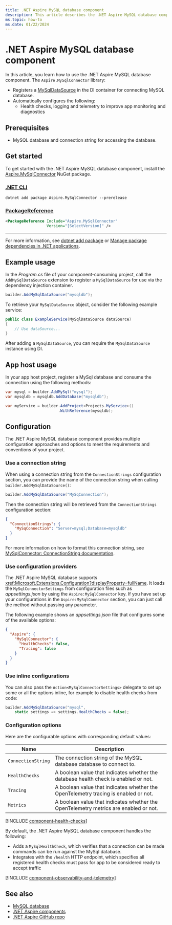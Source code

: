 ```yaml
---
title: .NET Aspire MySQL database component
description: This article describes the .NET Aspire MySQL database component.
ms.topic: how-to
ms.date: 01/22/2024
---
```


# .NET Aspire MySQL database component

In this article, you learn how to use the .NET Aspire MySQL database component. The `Aspire.MySqlConnector` library:

- Registers a [MySqlDataSource](https://mysqlconnector.net/api/mysqlconnector/mysqldatasourcetype) in the DI container for connecting MySQL database.
- Automatically configures the following:
  - Health checks, logging and telemetry to improve app monitoring and diagnostics

## Prerequisites

- MySQL database and connection string for accessing the database.

## Get started

To get started with the .NET Aspire MySQL database component, install the [Aspire.MySqlConnector](https://www.nuget.org/packages/Aspire.MySqlConnector) NuGet package.

### [.NET CLI](#tab/dotnet-cli)

```dotnetcli
dotnet add package Aspire.MySqlConnector --prerelease
```

### [PackageReference](#tab/package-reference)

```xml
<PackageReference Include="Aspire.MySqlConnector"
                  Version="[SelectVersion]" />
```

---

For more information, see [dotnet add package](/dotnet/core/tools/dotnet-add-package) or [Manage package dependencies in .NET applications](/dotnet/core/tools/dependencies).

## Example usage

In the _Program.cs_ file of your component-consuming project, call the `AddMySqlDataSource` extension to register a `MySqlDataSource` for use via the dependency injection container.

```csharp
builder.AddMySqlDataSource("mysqldb");
```

To retrieve your `MySqlDataSource` object, consider the following example service:

```csharp
public class ExampleService(MySqlDataSource dataSource)
{
    // Use dataSource...
}
```

After adding a `MySqlDataSource`, you can require the `MySqlDataSource` instance using DI.

## App host usage

In your app host project, register a MySql database and consume the connection using the following methods:

```csharp
var mysql = builder.AddMySql("mysql");
var mysqldb = mysqldb.AddDatabase("mysqldb");

var myService = builder.AddProject<Projects.MyService>()
                       .WithReference(mysqldb);
```

## Configuration

The .NET Aspire MySQL database component provides multiple configuration approaches and options to meet the requirements and conventions of your project.

### Use a connection string

When using a connection string from the `ConnectionStrings` configuration section, you can provide the name of the connection string when calling `builder.AddMySqlDataSource()`:

```csharp
builder.AddMySqlDataSource("MySqConnection");
```

Then the connection string will be retrieved from the `ConnectionStrings` configuration section:

```json
{
  "ConnectionStrings": {
    "MySqConnection": "Server=mysql;Database=mysqldb"
  }
}
```

For more information on how to format this connection string, see [MySqlConnector: ConnectionString documentation](https://mysqlconnector.net/connection-options/).

### Use configuration providers

The .NET Aspire MySQL database supports <xref:Microsoft.Extensions.Configuration?displayProperty=fullName>. It loads the `MySqlConnectorSettings` from configuration files such as _appsettings.json_ by using the `Aspire:MySqlConnector` key. If you have set up your configurations in the `Aspire:MySqlConnector` section, you can just call the method without passing any parameter.

The following example shows an _appsettings.json_ file that configures some of the available options:

```json
{
  "Aspire": {
    "MySqlConnector": {
      "HealthChecks": false,
      "Tracing": false
    }
  }
}
```

### Use inline configurations

You can also pass the `Action<MySqlConnectorSettings>` delegate to set up some or all the options inline, for example to disable health checks from code:

```csharp
builder.AddMySqlDataSource("mysql",
    static settings => settings.HealthChecks = false);
```

### Configuration options

Here are the configurable options with corresponding default values:

| Name               | Description                                                                          |
|--------------------|--------------------------------------------------------------------------------------|
| `ConnectionString` | The connection string of the MySQL database database to connect to.                  |
| `HealthChecks`     | A boolean value that indicates whether the database health check is enabled or not.  |
| `Tracing`          | A boolean value that indicates whether the OpenTelemetry tracing is enabled or not.  |
| `Metrics`          | A boolean value that indicates whether the OpenTelemetry metrics are enabled or not. |

[!INCLUDE [component-health-checks](../includes/component-health-checks.md)]

By default, the .NET Aspire MySQL database component handles the following:

- Adds a `MySqlHealthCheck`, which verifies that a connection can be made commands can be run against the MySql database.
- Integrates with the `/health` HTTP endpoint, which specifies all registered health checks must pass for app to be considered ready to accept traffic

[!INCLUDE [component-observability-and-telemetry](../includes/component-observability-and-telemetry.md)]

## See also

- [MySQL database](https://mysqlconnector.net/)
- [.NET Aspire components](../fundamentals/components-overview.md)
- [.NET Aspire GitHub repo](https://github.com/dotnet/aspire)

